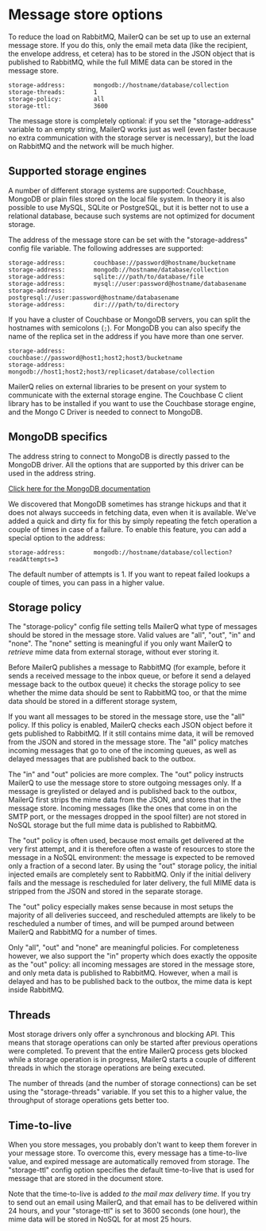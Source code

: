 # Message store options

To reduce the load on RabbitMQ, MailerQ can be set 
up to use an external message store. If you do this, only the email meta
data (like the recipient, the envelope address, et cetera) has to be 
stored in the JSON object that is published to RabbitMQ, while the full 
MIME data can be stored in the message store.

```
storage-address:        mongodb://hostname/database/collection
storage-threads:        1
storage-policy:         all
storage-ttl:            3600
```

The message store is completely optional: if you set the "storage-address"
variable to an empty string, MailerQ works just as well (even faster 
because no extra communication with the storage server is necessary), but 
the load on RabbitMQ and the network will be much higher.


## Supported storage engines

A number of different storage systems are supported: Couchbase, MongoDB 
or plain files stored on the local file system. In theory it is also 
possible to use MySQL, SQLite or PostgreSQL, but it is better 
not to use a relational database, because such systems are not optimized
for document storage.

The address of the message store can be set with the "storage-address"
config file variable. The following addresses are supported:

```
storage-address:        couchbase://password@hostname/bucketname
storage-address:        mongodb://hostname/database/collection
storage-address:        sqlite:///path/to/database/file
storage-address:        mysql://user:password@hostname/databasename
storage-address:        postgresql://user:password@hostname/databasename
storage-address:        dir:///path/to/directory
```

If you have a cluster of Couchbase or MongoDB servers, you can split the 
hostnames with semicolons (`;`). For MongoDB you can also specify 
the name of the replica set in the address if you have more than one server.

```
storage-address:        couchbase://password@host1;host2;host3/bucketname
storage-address:        mongodb://host1;host2;host3/replicaset/database/collection
```

MailerQ relies on external libraries to be present on your system to communicate
with the external storage engine. The Couchbase C client library has to be
installed if you want to use the Couchbase storage engine, and the Mongo C Driver
is needed to connect to MongoDB.


## MongoDB specifics

The address string to connect to MongoDB is directly passed to the MongoDB
driver. All the options that are supported by this driver can be used in
the address string.

[Click here for the MongoDB documentation](https://docs.mongodb.org/manual/reference/connection-string/)

We discovered that MongoDB sometimes has strange hickups and that it does
not always succeeds in fetching data, even when it is available. We've added
a quick and dirty fix for this by simply repeating the fetch operation
a couple of times in case of a failure. To enable this feature, you can
add a special option to the address:

````
storage-address:        mongodb://hostname/database/collection?readAttempts=3
````

The default number of attempts is 1. If you want to repeat failed lookups
a couple of times, you can pass in a higher value.


## Storage policy

The "storage-policy" config file setting tells MailerQ what
type of messages should be stored in the message store. Valid values are "all", 
"out", "in" and "none". The "none" setting is meaningful if you only want
MailerQ to *retrieve* mime data from external storage, without ever 
storing it.

Before MailerQ publishes a message to RabbitMQ (for example, before it
sends a received message to the inbox queue, or before it send a delayed 
message back to the outbox queue) it checks the storage policy to see
whether the mime data should be sent to RabbitMQ too, or that the mime
data should be stored in a different storage system, 

If you want all messages to be stored in the message store, use the "all"
policy. If this policy is enabled, MailerQ checks each JSON object
before it gets published to RabbitMQ. If it still contains mime data,
it will be removed from the JSON and stored in the message store. The "all"
policy matches incoming messages that go to one of the incoming queues, as
well as delayed messages that are published back to the outbox.

The "in" and "out" policies are more complex. The "out" policy instructs 
MailerQ to use the message store to store outgoing messages only. If a 
message is greylisted or delayed and is published back to the outbox, 
MailerQ first strips the mime data from the JSON, and stores that in 
the message store. Incoming messages (like the ones that come in on the
SMTP port, or the messages dropped in the spool filter) are not stored
in NoSQL storage but the full mime data is published to RabbitMQ.

The "out" policy is often used, because most emails get delivered at the 
very first attempt, and it is therefore often a waste of resources 
to store the message in a NoSQL environment: the message is expected to be removed 
only a fraction of a second later. By using the "out" storage policy, the 
initial injected emails are completely sent to RabbitMQ. Only if the initial
delivery fails and the message is rescheduled for later delivery, the full 
MIME data is stripped from the JSON and stored in the separate storage.

The "out" policy especially makes sense because in most setups the majority of
all deliveries succeed, and rescheduled attempts are likely to be
rescheduled a number of times, and will be pumped around between MailerQ and
RabbitMQ for a number of times. 

Only "all", "out" and "none" are meaningful policies. For completeness however,
we also support the "in" property which does exactly the opposite as the "out"
policy: all incoming messages are stored in the message store, and only
meta data is published to RabbitMQ. However, when a mail is delayed and
has to be published back to the outbox, the mime data is kept inside RabbitMQ.


## Threads

Most storage drivers only offer a synchronous and blocking API. This means 
that storage operations can only be started after previous operations were 
completed. To prevent that the entire MailerQ process gets blocked while
a storage operation is in progress, MailerQ starts a couple of different 
threads in which the storage operations are being executed.

The number of threads (and the number of storage connections) can be set
using the "storage-threads" variable. If you set this to a higher value,
the throughput of storage operations gets better too.


## Time-to-live

When you store messages, you probably don't want to keep them forever in
your message store. To overcome this, every message has a time-to-live value,
and expired message are automatically removed from storage. The "storage-ttl"
config option specifies the default time-to-live that is used for message 
that are stored in the document store.

Note that the time-to-live is added _to the mail max delivery time_. If you try
to send out an email using MailerQ, and that email has to be delivered within 
24 hours, and your "storage-ttl" is set to 3600 seconds (one hour), the
mime data will be stored in NoSQL for at most 25 hours.


